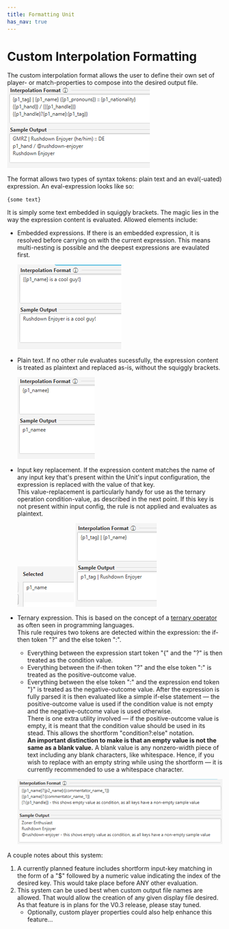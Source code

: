 ```yaml
---
title: Formatting Unit
has_nav: true
---
```


# Custom Interpolation Formatting
The custom interpolation format allows the user to define their own set of player- or match-properties to compose into the desired output file. \
![Preview image of a SSC window showing a custom interpolation format string alongside its evaluation sample.](preview-all.png "Preview")

The format allows two types of syntax tokens: plain text and an eval(-uated) expression.
An eval-expression looks like so: 
```
{some text}
```
It is simply some text embedded in squiggly brackets.
The magic lies in the way the expression content is evaluated. Allowed elements include:
- Embedded expressions. If there is an embedded expression, it is resolved before carrying on with the current expression.
  This means multi-nesting is possible and the deepest expressions are evaulated first.

  ![Preview image of a SSC window showing an expression with another one embedded within.](preview-embedded.png "Preview")

- Plain text. If no other rule evaluates sucessfully, the expression content is treated as plaintext and replaced as-is, without the squiggly brackets.

  ![Preview image of a SSC window showing an expression evaluated as plain text.](preview-plaintext.png "Preview")

- Input key replacement. If the expression content matches the name of any input key that's present within the Unit's input configuration, the expression is replaced with the value of that key. \
  This value-replacement is particularly handy for use as the ternary operation condition-value, as described in the next point.
  If this key is not present within input config, the rule is not applied and evaluates as plaintext.

  ![Preview image of a SSC window showing the selected keys for the next screenshot.](preview-key-selected.png "Preview") ![Preview image of a SSC window showing an expression evaluated as an input key replacement.](preview-key.png "Preview")

- Ternary expression. This is based on the concept of a [ternary operator](https://en.wikipedia.org/wiki/Ternary_conditional_operator) as often seen in programming languages. \
  This rule requires two tokens are detected within the expression: the if-then token "?" and the else token ":".
  - Everything between the expression start token "{" and the "?" is then treated as the condition value.
  - Everything between the if-then token "?" and the else token ":" is treated as the positive-outcome value.
  - Everything between the else token ":" and the expression end token "}" is treated as the negative-outcome value.
  After the expression is fully parsed it is then evaluated like a simple if-else statement — the 
  positive-outcome value is used if the condition value is not empty and the negative-outcome value is used otherwise.\
  There is one extra utility involved — if the positive-outcome value is empty, it is meant that the condition value should be used in its stead.
  This allows the shortform "condition?:else" notation. \
  **An important distinction to make is that an empty value is not the same as a blank value.** A blank value is any nonzero-width piece of text including any blank characters, like whitespace.
  Hence, if you wish to replace with an empty string while using the shortform — it is currently recommended to use a whitespace character.

  ![Preview image of a SSC window showing how ternary expressions are evaluated.](preview-ternary.png "Preview")

A couple notes about this system:
1. A currently planned feature includes shortform input-key matching in the form of a "$" followed by a numeric value indicating the index of the desired key. This would take place before ANY other evaluation.
2. This system can be used best when custom output file names are allowed. That would allow the creation of any given display file desired. As that feature is in plans for the V0.3 release, please stay tuned.
   - Optionally, custom player properties could also help enhance this feature...
  